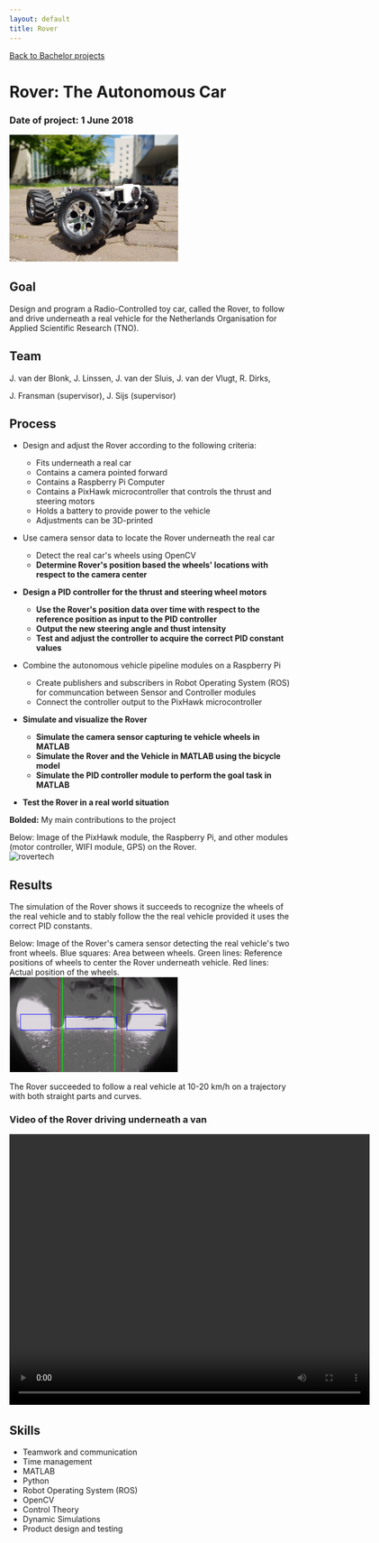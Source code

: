 ```yaml
---
layout: default
title: Rover
---
```


[Back to Bachelor projects](./bachelor.md)
# Rover: The Autonomous Car
### Date of project: 1 June 2018
<img src="/assets/img/rover_av.PNG" alt="roverav" width="300"/>

## Goal
Design and program a Radio-Controlled toy car, called the Rover, to follow and drive underneath a real vehicle 
for the Netherlands Organisation for Applied Scientific Research (TNO).

## Team
J. van der Blonk,
J. Linssen,
J. van der Sluis,
J. van der Vlugt,
R. Dirks,

J. Fransman (supervisor),
J. Sijs (supervisor)

## Process
* Design and adjust the Rover according to the following criteria:
  - Fits underneath a real car
  - Contains a camera pointed forward
  - Contains a Raspberry Pi Computer
  - Contains a PixHawk microcontroller that controls the thrust and steering motors
  - Holds a battery to provide power to the vehicle
  - Adjustments can be 3D-printed
* Use camera sensor data to locate the Rover underneath the real car
  - Detect the real car's wheels using OpenCV
  - **Determine Rover's position based the wheels' locations with respect to the camera center**
* **Design a PID controller for the thrust and steering wheel motors**
  - **Use the Rover's position data over time with respect to the reference position as input to the PID controller**
  - **Output the new steering angle and thust intensity**
  - **Test and adjust the controller to acquire the correct PID constant values**
* Combine the autonomous vehicle pipeline modules on a Raspberry Pi
  - Create publishers and subscribers in Robot Operating System (ROS) for communcation between Sensor and Controller modules 
  - Connect the controller output to the PixHawk microcontroller
* **Simulate and visualize the Rover**
  - **Simulate the camera sensor capturing te vehicle wheels in MATLAB** 
  - **Simulate the Rover and the Vehicle in MATLAB using the bicycle model**
  - **Simulate the PID controller module to perform the goal task in MATLAB**

* **Test the Rover in a real world situation**

**Bolded:** My main contributions to the project 

Below: Image of the PixHawk module, the Raspberry Pi, and other modules (motor controller, WIFI module, GPS) on the Rover. \
<img src="/assets/img/rover_tech.jpg" alt="rovertech" rotate="90" width="300"/>

## Results
The simulation of the Rover shows it succeeds to recognize the wheels of the real vehicle and to stably follow the the real vehicle provided it uses the correct PID constants.

Below: Image of the Rover's camera sensor detecting the real vehicle's two front wheels. Blue squares: Area between wheels. Green lines: Reference positions of wheels to center the Rover underneath vehicle. Red lines: Actual position of the wheels. \
<img src="/assets/img/wheel_detection.PNG" alt="wheeldet" width="300"/>

The Rover succeeded to follow a real vehicle at 10-20 km/h on a trajectory with both straight parts and curves.

### Video of the Rover driving underneath a van
<video width="640" height="480" controls>
  <source src="./assets/img/rover_demonstration_LQ.mp4" type="video/mp4">
  Your browser does not support the video tag.
</video>


## Skills
* Teamwork and communication
* Time management
* MATLAB
* Python
* Robot Operating System (ROS)
* OpenCV
* Control Theory
* Dynamic Simulations
* Product design and testing
